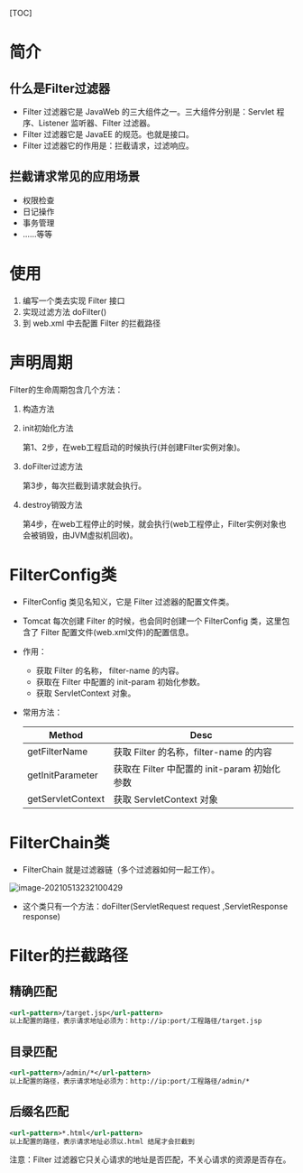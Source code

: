 [TOC]

# 简介

## 什么是Filter过滤器

* Filter 过滤器它是 JavaWeb 的三大组件之一。三大组件分别是：Servlet 程序、Listener 监听器、Filter 过滤器。
* Filter 过滤器它是 JavaEE 的规范。也就是接口。
* Filter 过滤器它的作用是：拦截请求，过滤响应。

## 拦截请求常见的应用场景

* 权限检查
* 日记操作
* 事务管理 
* ……等等

# 使用

1. 编写一个类去实现 Filter 接口
2. 实现过滤方法 doFilter()
3. 到 web.xml 中去配置 Filter 的拦截路径

# 声明周期

Filter的生命周期包含几个方法：

1. 构造方法

2. init初始化方法

   第1、2步，在web工程启动的时候执行(并创建Filter实例对象)。

3. doFilter过滤方法

   第3步，每次拦截到请求就会执行。

4. destroy销毁方法

   第4步，在web工程停止的时候，就会执行(web工程停止，Filter实例对象也会被销毁，由JVM虚拟机回收)。

# FilterConfig类

* FilterConfig 类见名知义，它是 Filter 过滤器的配置文件类。 
* Tomcat 每次创建 Filter 的时候，也会同时创建一个 FilterConfig 类，这里包含了 Filter 配置文件(web.xml文件)的配置信息。

* 作用：
  * 获取 Filter 的名称， filter-name 的内容。
  * 获取在 Filter 中配置的 init-param 初始化参数。
  * 获取 ServletContext 对象。

* 常用方法：

  | Method            | Desc                                         |
  | ----------------- | -------------------------------------------- |
  | getFilterName     | 获取 Filter 的名称，filter-name 的内容       |
  | getInitParameter  | 获取在 Filter 中配置的 init-param 初始化参数 |
  | getServletContext | 获取 ServletContext 对象                     |

# FilterChain类

* FilterChain 就是过滤器链（多个过滤器如何一起工作）。

![image-20210513232100429](https://revenge-img.oss-cn-guangzhou.aliyuncs.com/img/FilterChain.png)

* 这个类只有一个方法：doFilter(ServletRequest request ,ServletResponse response)

# Filter的拦截路径

## 精确匹配

```xml
<url-pattern>/target.jsp</url-pattern>
以上配置的路径，表示请求地址必须为：http://ip:port/工程路径/target.jsp
```

## 目录匹配

```xml
<url-pattern>/admin/*</url-pattern>
以上配置的路径，表示请求地址必须为：http://ip:port/工程路径/admin/*
```

## 后缀名匹配

```xml
<url-pattern>*.html</url-pattern>
以上配置的路径，表示请求地址必须以.html 结尾才会拦截到
```

注意：Filter 过滤器它只关心请求的地址是否匹配，不关心请求的资源是否存在。